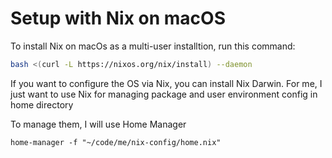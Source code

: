 # Setup with Nix on macOS

To install Nix on macOs as a multi-user installtion, run this command:

```bash
bash <(curl -L https://nixos.org/nix/install) --daemon
```

If you want to configure the OS via Nix, you can install Nix Darwin. For me, I just want to use Nix for managing package and user environment config in home directory

To manage them, I will use Home Manager


```
home-manager -f "~/code/me/nix-config/home.nix"
```
